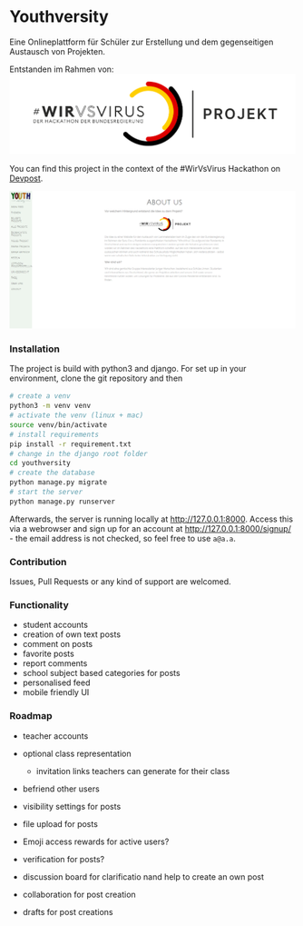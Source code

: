 # Youthversity



Eine Onlineplattform für Schüler zur Erstellung und dem gegenseitigen Austausch von Projekten.

Entstanden im Rahmen von:
![#wirvsvirus logo](docs/wirvsvirus_logo.png)

You can find this project in the context of the #WirVsVirus Hackathon on [Devpost](https://devpost.com/software/1_019_e-learning_youthversity-youthversity).


[![#wirvsvirus logo](docs/screenshots/screenshots.gif)](https://github.com/caschnu/youthversity/tree/master/docs/screenshots)


### Installation

The project is build with python3 and django. For set up in your environment, clone the git repository and then

```bash
# create a venv
python3 -m venv venv
# activate the venv (linux + mac)
source venv/bin/activate
# install requirements
pip install -r requirement.txt
# change in the django root folder
cd youthversity
# create the database
python manage.py migrate
# start the server
python manage.py runserver
```

Afterwards, the server is running locally at http://127.0.0.1:8000. Access this via a webrowser and sign up for an account at http://127.0.0.1:8000/signup/ - the email address is not checked, so feel free to use `a@a.a`.



### Contribution

Issues, Pull Requests or any kind of support are welcomed.






### Functionality

- student accounts
- creation of own text posts
- comment on posts
- favorite posts
- report comments
- school subject based categories for posts
- personalised feed
- mobile friendly UI



### Roadmap

- teacher accounts

- optional class representation

  - invitation links teachers can generate for their class

- befriend other users

- visibility settings for posts

- file upload for posts

- Emoji access rewards for active users?

- verification for posts?

- discussion board for clarificatio nand help to create an own post

- collaboration for post creation

- drafts for post creations

